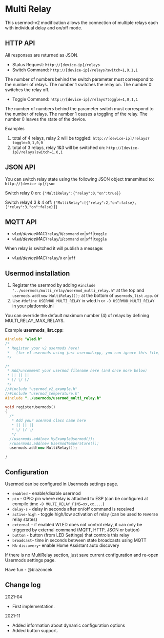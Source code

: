 # Multi Relay

This usermod-v2 modification allows the connection of multiple relays each with individual delay and on/off mode.

## HTTP API
All responses are returned as JSON.

* Status Request: `http://[device-ip]/relays`
* Switch Command: `http://[device-ip]/relays?switch=1,0,1,1`

The number of numbers behind the switch parameter must correspond to the number of relays. The number 1 switches the relay on. The number 0 switches the relay off.

* Toggle Command: `http://[device-ip]/relays?toggle=1,0,1,1`

The number of numbers behind the parameter switch must correspond to the number of relays. The number 1 causes a toggling of the relay. The number 0 leaves the state of the device.

Examples
1. total of 4 relays, relay 2 will be toggled: `http://[device-ip]/relays?toggle=0,1,0,0`
2. total of 3 relays, relay 1&3 will be switched on: `http://[device-ip]/relays?switch=1,0,1`

## JSON API
You can switch relay state using the following JSON object transmitted to: `http://[device-ip]/json`


Switch relay 0 on: `{"MultiRelay":{"relay":0,"on":true}}`

Switch relay4 3 & 4 off: `{"MultiRelay":[{"relay":2,"on":false},{"relay":3,"on":false}]}`

## MQTT API

* `wled`/_deviceMAC_/`relay`/`0`/`command` `on`|`off`|`toggle`
* `wled`/_deviceMAC_/`relay`/`1`/`command` `on`|`off`|`toggle`

When relay is switched it will publish a message:

* `wled`/_deviceMAC_/`relay`/`0` `on`|`off`


## Usermod installation

1. Register the usermod by adding `#include "../usermods/multi_relay/usermod_multi_relay.h"` at the top and `usermods.add(new MultiRelay());` at the bottom of `usermods_list.cpp`.
or
2. Use `#define USERMOD_MULTI_RELAY` in wled.h or `-D USERMOD_MULTI_RELAY` in your platformio.ini

You can override the default maximum number (4) of relays by defining MULTI_RELAY_MAX_RELAYS.

Example **usermods_list.cpp**:

```cpp
#include "wled.h"
/*
 * Register your v2 usermods here!
 *   (for v1 usermods using just usermod.cpp, you can ignore this file)
 */

/*
 * Add/uncomment your usermod filename here (and once more below)
 * || || ||
 * \/ \/ \/
 */
//#include "usermod_v2_example.h"
//#include "usermod_temperature.h"
#include "../usermods/usermod_multi_relay.h"

void registerUsermods()
{
  /*
   * Add your usermod class name here
   * || || ||
   * \/ \/ \/
   */
  //usermods.add(new MyExampleUsermod());
  //usermods.add(new UsermodTemperature());
  usermods.add(new MultiRelay());

}
```

## Configuration

Usermod can be configured in Usermods settings page.

* `enabled` - enable/disable usermod
* `pin` - GPIO pin where relay is attached to ESP (can be configured at compile time `-D MULTI_RELAY_PINS=xx,xx,...`)
* `delay-s` - delay in seconds after on/off command is received
* `active-high` - toggle high/low activation of relay (can be used to reverse relay states)
* `external` - if enabled WLED does not control relay, it can only be triggered by external command (MQTT, HTTP, JSON or button)
* `button` - button (from LED Settings) that controls this relay
* `broadcast`- time in seconds between state broadcasts using MQTT
* `HA-discovery`- enable Home Assistant auto discovery

If there is no MultiRelay section, just save current configuration and re-open Usermods settings page.

Have fun - @blazoncek

## Change log
2021-04
* First implementation.

2021-11
* Added information about dynamic configuration options
* Added button support.